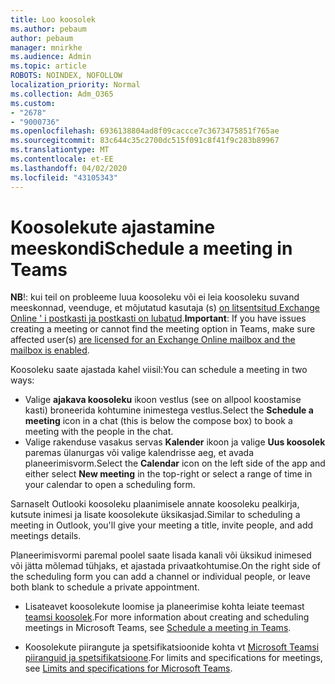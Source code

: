 ```yaml
---
title: Loo koosolek
ms.author: pebaum
author: pebaum
manager: mnirkhe
ms.audience: Admin
ms.topic: article
ROBOTS: NOINDEX, NOFOLLOW
localization_priority: Normal
ms.collection: Adm_O365
ms.custom:
- "2678"
- "9000736"
ms.openlocfilehash: 6936138804ad8f09caccce7c3673475851f765ae
ms.sourcegitcommit: 83c644c35c2700dc515f091c8f41f9c283b89967
ms.translationtype: MT
ms.contentlocale: et-EE
ms.lasthandoff: 04/02/2020
ms.locfileid: "43105343"
---
```

# <a name="schedule-a-meeting-in-teams"></a><span data-ttu-id="b751c-102">Koosolekute ajastamine meeskondi</span><span class="sxs-lookup"><span data-stu-id="b751c-102">Schedule a meeting in Teams</span></span>

<span data-ttu-id="b751c-103">**NB**!: kui teil on probleeme luua koosoleku või ei leia koosoleku suvand meeskonnad, veenduge, et mõjutatud kasutaja (s) [on litsentsitud Exchange Online ' i postkasti ja postkasti on lubatud](https://docs.microsoft.com/exchange/recipients-in-exchange-online/create-user-mailboxes).</span><span class="sxs-lookup"><span data-stu-id="b751c-103">**Important**: If you have issues creating a meeting or cannot find the meeting option in Teams, make sure affected user(s) [are licensed for an Exchange Online mailbox and the mailbox is enabled](https://docs.microsoft.com/exchange/recipients-in-exchange-online/create-user-mailboxes).</span></span>

<span data-ttu-id="b751c-104">Koosoleku saate ajastada kahel viisil:</span><span class="sxs-lookup"><span data-stu-id="b751c-104">You can schedule a meeting in two ways:</span></span> 

- <span data-ttu-id="b751c-105">Valige **ajakava koosoleku** ikoon vestlus (see on allpool koostamise kasti) broneerida kohtumine inimestega vestlus.</span><span class="sxs-lookup"><span data-stu-id="b751c-105">Select the **Schedule a meeting** icon in a chat (this is below the compose box) to book a meeting with the people in the chat.</span></span>
- <span data-ttu-id="b751c-106">Valige rakenduse vasakus servas **Kalender** ikoon ja valige **Uus koosolek** paremas ülanurgas või valige kalendrisse aeg, et avada planeerimisvorm.</span><span class="sxs-lookup"><span data-stu-id="b751c-106">Select the **Calendar** icon on the left side of the app and either select **New meeting** in the top-right or select a range of time in your calendar to open a scheduling form.</span></span>

<span data-ttu-id="b751c-107">Sarnaselt Outlooki koosoleku plaanimisele annate koosoleku pealkirja, kutsute inimesi ja lisate koosolekute üksikasjad.</span><span class="sxs-lookup"><span data-stu-id="b751c-107">Similar to scheduling a meeting in  Outlook, you'll give your meeting a title, invite people, and add meetings details.</span></span>

<span data-ttu-id="b751c-108">Planeerimisvormi paremal poolel saate lisada kanali või üksikud inimesed või jätta mõlemad tühjaks, et ajastada privaatkohtumise.</span><span class="sxs-lookup"><span data-stu-id="b751c-108">On the right side of the scheduling form you can add a channel or individual people, or leave both blank to schedule a private appointment.</span></span>

- <span data-ttu-id="b751c-109">Lisateavet koosolekute loomise ja planeerimise kohta leiate teemast [teamsi koosolek](https://support.office.com/article/Schedule-a-meeting-in-Teams-943507a9-8583-4c58-b5d2-8ec8265e04e5).</span><span class="sxs-lookup"><span data-stu-id="b751c-109">For more information about creating and scheduling meetings in Microsoft Teams, see [Schedule a meeting in Teams](https://support.office.com/article/Schedule-a-meeting-in-Teams-943507a9-8583-4c58-b5d2-8ec8265e04e5).</span></span>

- <span data-ttu-id="b751c-110">Koosolekute piirangute ja spetsifikatsioonide kohta vt [Microsoft Teamsi piiranguid ja spetsifikatsioone](https://docs.microsoft.com/microsoftteams/limits-specifications-teams#meetings-and-calls).</span><span class="sxs-lookup"><span data-stu-id="b751c-110">For limits and specifications for meetings, see [Limits and specifications for Microsoft Teams](https://docs.microsoft.com/microsoftteams/limits-specifications-teams#meetings-and-calls).</span></span>
